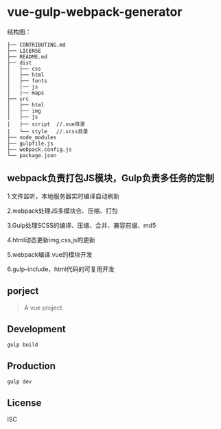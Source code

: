 # vue-gulp-webpack-generator


结构图：

```
├── CONTRIBUTING.md
├── LICENSE
├── README.md
├── dist
│   ├── css
│   ├── html
│   ├── fonts
│   |── js
│   |── maps
├── src
│   ├── html
│   ├── img
│   ├── js
│   ├── script  //.vue目录
|   └── style   //.scss目录
├── node_modules
├── gulpfile.js
├── webpack.config.js
└── package.json
```

## webpack负责打包JS模块，Gulp负责多任务的定制

  1.文件监听，本地服务器实时编译自动刷新
  
  2.webpack处理JS多模块合、压缩、打包
  
  3.Gulp处理SCSS的编译、压缩、合并、兼容前缀、md5
  
  4.html动态更新img,css,js的更新
  
  5.webpack编译.vue的模块开发 
  
  6.gulp-include，html代码的可复用开发


## porject
> A vue project.

## Development

```shell
gulp build
```

## Production
```
gulp dev
```

## License
ISC

